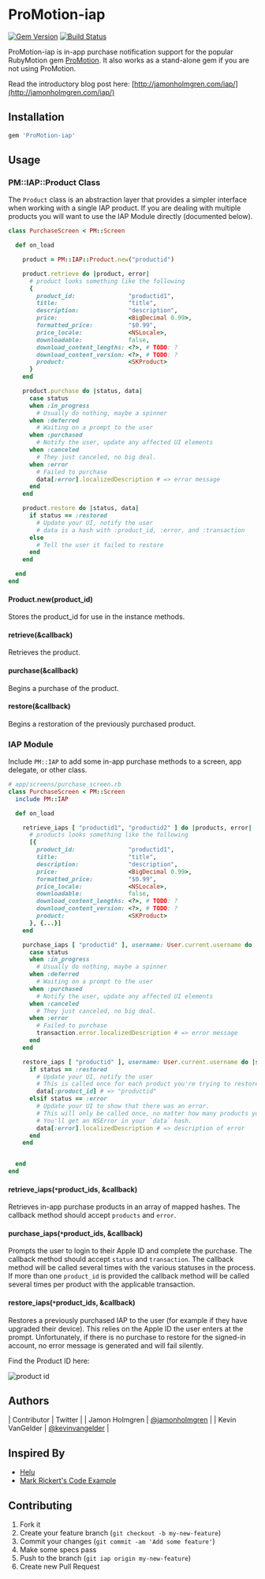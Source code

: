 # ProMotion-iap

[![Gem Version](https://badge.fury.io/rb/ProMotion-iap.svg)](http://badge.fury.io/rb/ProMotion-iap)
[![Build Status](https://travis-ci.org/infinitered/ProMotion-iap.svg)](https://travis-ci.org/infinitered/ProMotion-iap)

ProMotion-iap is in-app purchase notification support for the
 popular RubyMotion gem [ProMotion](https://github.com/infinitered/ProMotion). It also works as a stand-alone gem if you are not using ProMotion.
 
Read the introductory blog post here: [http://jamonholmgren.com/iap/](http://jamonholmgren.com/iap/)

## Installation

```ruby
gem 'ProMotion-iap'
```

## Usage

### PM::IAP::Product Class

The `Product` class is an abstraction layer that provides a simpler interface when working with a single IAP product.
 If you are dealing with multiple products you will want to use the IAP Module directly (documented below).

```ruby
class PurchaseScreen < PM::Screen

  def on_load

    product = PM::IAP::Product.new("productid")

    product.retrieve do |product, error|
      # product looks something like the following
      {
        product_id:               "productid1",
        title:                    "title",
        description:              "description",
        price:                    <BigDecimal 0.99>,
        formatted_price:          "$0.99",
        price_locale:             <NSLocale>,
        downloadable:             false,
        download_content_lengths: <?>, # TODO: ?
        download_content_version: <?>, # TODO: ?
        product:                  <SKProduct>
      }
    end

    product.purchase do |status, data|
      case status
      when :in_progress
        # Usually do nothing, maybe a spinner
      when :deferred
        # Waiting on a prompt to the user
      when :purchased
        # Notify the user, update any affected UI elements
      when :canceled
        # They just canceled, no big deal.
      when :error
        # Failed to purchase
        data[:error].localizedDescription # => error message
      end
    end

    product.restore do |status, data|
      if status == :restored
        # Update your UI, notify the user
        # data is a hash with :product_id, :error, and :transaction
      else
        # Tell the user it failed to restore
      end
    end

  end
end

```

#### Product.new(product_id)

Stores the product_id for use in the instance methods.

#### retrieve(&callback)

Retrieves the product.

#### purchase(&callback)

Begins a purchase of the product.

#### restore(&callback)

Begins a restoration of the previously purchased product.


### IAP Module

Include `PM::IAP` to add some in-app purchase methods to a screen, app delegate, or other class.

```ruby
# app/screens/purchase_screen.rb
class PurchaseScreen < PM::Screen
  include PM::IAP

  def on_load

    retrieve_iaps [ "productid1", "productid2" ] do |products, error|
      # products looks something like the following
      [{
        product_id:               "productid1",
        title:                    "title",
        description:              "description",
        price:                    <BigDecimal 0.99>,
        formatted_price:          "$0.99",
        price_locale:             <NSLocale>,
        downloadable:             false,
        download_content_lengths: <?>, # TODO: ?
        download_content_version: <?>, # TODO: ?
        product:                  <SKProduct>
      }, {...}]
    end

    purchase_iaps [ "productid" ], username: User.current.username do |status, transaction|
      case status
      when :in_progress
        # Usually do nothing, maybe a spinner
      when :deferred
        # Waiting on a prompt to the user
      when :purchased
        # Notify the user, update any affected UI elements
      when :canceled
        # They just canceled, no big deal.
      when :error
        # Failed to purchase
        transaction.error.localizedDescription # => error message
      end
    end

    restore_iaps [ "productid" ], username: User.current.username do |status, data|
      if status == :restored
        # Update your UI, notify the user
        # This is called once for each product you're trying to restore.
        data[:product_id] # => "productid"
      elsif status == :error
        # Update your UI to show that there was an error.
        # This will only be called once, no matter how many products you are trying to restore.
        # You'll get an NSError in your `data` hash.
        data[:error].localizedDescription # => description of error
      end
    end


  end
end
```

#### retrieve_iaps(`*`product_ids, &callback)

Retrieves in-app purchase products in an array of mapped hashes. The callback method should accept `products` and `error`.


#### purchase_iaps(`*`product_ids, &callback)

Prompts the user to login to their Apple ID and complete the purchase. The callback method should accept `status` and `transaction`.
 The callback method will be called several times with the various statuses in the process. If more than one `product_id` is provided
 the callback method will be called several times per product with the applicable transaction.


#### restore_iaps(`*`product_ids, &callback)

Restores a previously purchased IAP to the user (for example if they have upgraded their device). This relies on the Apple ID the user
 enters at the prompt. Unfortunately, if there is no purchase to restore for the signed-in account, no error message is generated and
 will fail silently.





Find the Product ID here:

![product id](http://clrsight.co/jh/2015-02-11-d8xw6.png?+)


## Authors
| Contributor | Twitter |
| Jamon Holmgren | [@jamonholmgren](http://twitter.com/jamonholmgren) |
| Kevin VanGelder | [@kevinvangelder](http://twitter.com/kevin_vangelder) |

## Inspired By
- [Helu](https://github.com/ivanacostarubio/helu)
- [Mark Rickert's Code Example](https://github.com/OTGApps/TheShowCloser/blob/master/app/helpers/iap_helper.rb)


## Contributing

1. Fork it
2. Create your feature branch (`git checkout -b my-new-feature`)
3. Commit your changes (`git commit -am 'Add some feature'`)
4. Make some specs pass
5. Push to the branch (`git iap origin my-new-feature`)
6. Create new Pull Request
